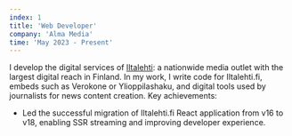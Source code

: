 ```yaml
---
index: 1
title: 'Web Developer'
company: 'Alma Media'
time: 'May 2023 - Present'
---
```


I develop the digital services of [Iltalehti](https://iltalehti.fi): a nationwide media outlet with the largest digital reach in Finland. In my work, I write code for Iltalehti.fi, embeds such as Verokone or Ylioppilashaku, and digital tools used by journalists for news content creation. Key achievements:

- Led the successful migration of Iltalehti.fi React application from v16 to v18, enabling SSR streaming and improving developer experience.
